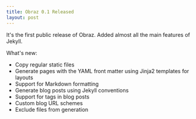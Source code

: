 ```yaml
---
title: Obraz 0.1 Released
layout: post
---
```


It's the first public release of Obraz. Added almost all the main features of
Jekyll.

What's new:

* Copy regular static files
* Generate pages with the YAML front matter using Jinja2 templates for layouts
* Support for Markdown formatting
* Generate blog posts using Jekyll conventions
* Support for tags in blog posts
* Custom blog URL schemes
* Exclude files from generation

